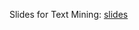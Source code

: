 Slides for Text Mining: [slides](https://docs.google.com/presentation/d/1rprhyK6lsA2ygJwAJIP14BT_Bb8D-PVn4sasq4IsYKw/edit?usp=sharing)
